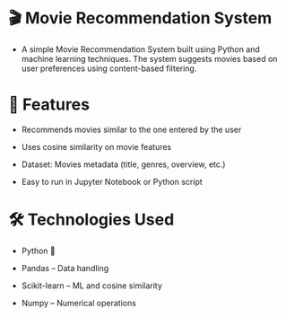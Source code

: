 # 🎬 Movie Recommendation System

- A simple Movie Recommendation System built using Python and machine learning techniques. The system suggests movies based on user preferences using content-based filtering.

# 🚀 Features

- Recommends movies similar to the one entered by the user

- Uses cosine similarity on movie features

- Dataset: Movies metadata (title, genres, overview, etc.)

- Easy to run in Jupyter Notebook or Python script

# 🛠️ Technologies Used

- Python 🐍

- Pandas – Data handling

- Scikit-learn – ML and cosine similarity

- Numpy – Numerical operations

